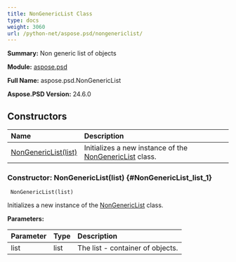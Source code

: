```yaml
---
title: NonGenericList Class
type: docs
weight: 3060
url: /python-net/aspose.psd/nongenericlist/
---
```


**Summary:** Non generic list of objects

**Module:** [aspose.psd](/psd/python-net/aspose.psd/)

**Full Name:** aspose.psd.NonGenericList

**Aspose.PSD Version:** 24.6.0

## **Constructors**
| **Name** | **Description** |
| :- | :- |
| [NonGenericList(list)](#NonGenericList_list_1) | Initializes a new instance of the [NonGenericList](/psd/python-net/aspose.psd/nongenericlist/) class. |


### Constructor: NonGenericList(list) {#NonGenericList_list_1}


```
 NonGenericList(list) 
```

Initializes a new instance of the [NonGenericList](/psd/python-net/aspose.psd/nongenericlist/) class.

**Parameters:**

| Parameter | Type | Description |
| :- | :- | :- |
| list | list | The list - container of objects. |

